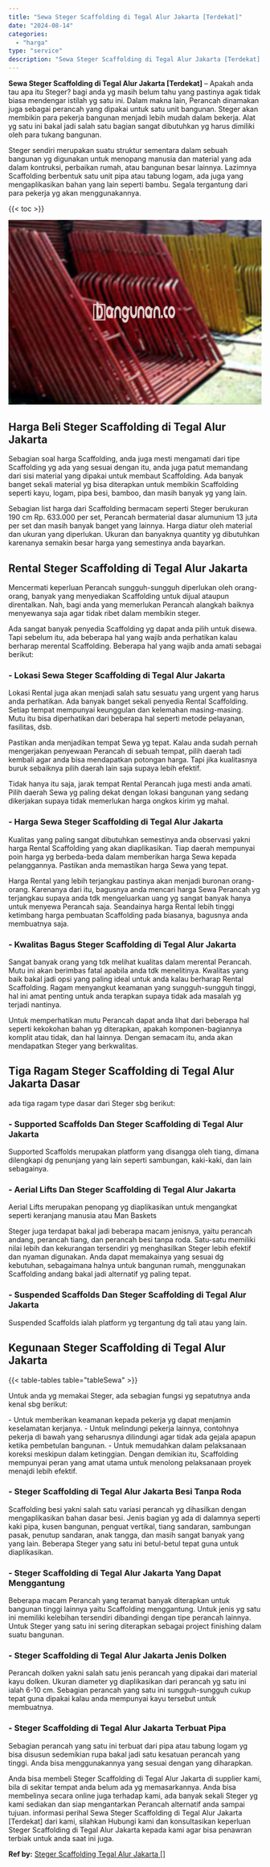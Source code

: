 ```yaml
---
title: "Sewa Steger Scaffolding di Tegal Alur Jakarta [Terdekat]"
date: "2024-08-14"
categories: 
  - "harga"
type: "service"
description: "Sewa Steger Scaffolding di Tegal Alur Jakarta [Terdekat]. Anda bisa membeli Steger Scaffolding di Tegal Alur Jakarta di supplier kami, bila di sekitar tempat..."
---
```


**Sewa Steger Scaffolding di Tegal Alur Jakarta \[Terdekat\]** – Apakah anda tau apa itu Steger? bagi anda yg masih belum tahu yang pastinya agak tidak biasa mendengar istilah yg satu ini. Dalam makna lain, Perancah dinamakan juga sebagai perancah yang dipakai untuk satu unit bangunan. Steger akan membikin para pekerja bangunan menjadi lebih mudah dalam bekerja. Alat yg satu ini bakal jadi salah satu bagian sangat dibutuhkan yg harus dimiliki oleh para tukang bangunan.

Steger sendiri merupakan suatu struktur sementara dalam sebuah bangunan yg digunakan untuk menopang manusia dan material yang ada dalam kontruksi, perbaikan rumah, atau bangunan besar lainnya. Lazimnya Scaffolding berbentuk satu unit pipa atau tabung logam, ada juga yang mengaplikasikan bahan yang lain seperti bambu. Segala tergantung dari para pekerja yg akan menggunakannya.

{{< toc >}}

![Sewa Steger Scaffolding di Tegal Alur Jakarta [Terdekat]](/images/sewa-scaffolding-steger-30.png)

## Harga Beli Steger Scaffolding di Tegal Alur Jakarta

Sebagian soal harga Scaffolding, anda juga mesti mengamati dari tipe Scaffolding yg ada yang sesuai dengan itu, anda juga patut memandang dari sisi material yang dipakai untuk membaut Scaffolding. Ada banyak banget sekali material yg bisa diterapkan untuk membikin Scaffolding seperti kayu, logam, pipa besi, bamboo, dan masih banyak yg yang lain.

Sebagian list harga dari Scaffolding bermacam seperti Steger berukuran 190 cm Rp. 633.000 per set, Perancah bermaterial dasar alumunium 13 juta per set dan masih banyak banget yang lainnya. Harga diatur oleh material dan ukuran yang diperlukan. Ukuran dan banyaknya quantity yg dibutuhkan karenanya semakin besar harga yang semestinya anda bayarkan.

## Rental Steger Scaffolding di Tegal Alur Jakarta

Mencermati keperluan Perancah sungguh-sungguh diperlukan oleh orang-orang, banyak yang menyediakan Scaffolding untuk dijual ataupun direntalkan. Nah, bagi anda yang memerlukan Perancah alangkah baiknya menyewanya saja agar tidak ribet dalam membikin steger.

Ada sangat banyak penyedia Scaffolding yg dapat anda pilih untuk disewa. Tapi sebelum itu, ada beberapa hal yang wajib anda perhatikan kalau berharap merental Scaffolding. Beberapa hal yang wajib anda amati sebagai berikut:

### \- Lokasi Sewa Steger Scaffolding di Tegal Alur Jakarta

Lokasi Rental juga akan menjadi salah satu sesuatu yang urgent yang harus anda perhatikan. Ada banyak banget sekali penyedia Rental Scaffolding. Setiap tempat mempunyai keunggulan dan kelemahan masing-masing. Mutu itu bisa diperhatikan dari beberapa hal seperti metode pelayanan, fasilitas, dsb.

Pastikan anda menjadikan tempat Sewa yg tepat. Kalau anda sudah pernah mengerjakan penyewaan Perancah di sebuah tempat, pilih daerah tadi kembali agar anda bisa mendapatkan potongan harga. Tapi jika kualitasnya buruk sebaiknya pilih daerah lain saja supaya lebih efektif.

Tidak hanya itu saja, jarak tempat Rental Perancah juga mesti anda amati. Pilih daerah Sewa yg paling dekat dengan lokasi bangunan yang sedang dikerjakan supaya tidak memerlukan harga ongkos kirim yg mahal.

### \- Harga Sewa Steger Scaffolding di Tegal Alur Jakarta

Kualitas yang paling sangat dibutuhkan semestinya anda observasi yakni harga Rental Scaffolding yang akan diaplikasikan. Tiap daerah mempunyai poin harga yg berbeda-beda dalam memberikan harga Sewa kepada pelanggannya. Pastikan anda memastikan harga Sewa yang tepat.

Harga Rental yang lebih terjangkau pastinya akan menjadi buronan orang-orang. Karenanya dari itu, bagusnya anda mencari harga Sewa Perancah yg terjangkau supaya anda tdk mengeluarkan uang yg sangat banyak hanya untuk menyewa Perancah saja. Seandainya harga Rental lebih tinggi ketimbang harga pembuatan Scaffolding pada biasanya, bagusnya anda membuatnya saja.

### \- Kwalitas Bagus Steger Scaffolding di Tegal Alur Jakarta

Sangat banyak orang yang tdk melihat kualitas dalam merental Perancah. Mutu ini akan berimbas fatal apabila anda tdk menelitinya. Kwalitas yang baik bakal jadi opsi yang paling ideal untuk anda kalau berharap Rental Scaffolding. Ragam menyangkut keamanan yang sungguh-sungguh tinggi, hal ini amat penting untuk anda terapkan supaya tidak ada masalah yg terjadi nantinya.

Untuk memperhatikan mutu Perancah dapat anda lihat dari beberapa hal seperti kekokohan bahan yg diterapkan, apakah komponen-bagiannya komplit atau tidak, dan hal lainnya. Dengan semacam itu, anda akan mendapatkan Steger yang berkwalitas.

## Tiga Ragam Steger Scaffolding di Tegal Alur Jakarta Dasar

ada tiga ragam type dasar dari Steger sbg berikut:

### \- Supported Scaffolds Dan Steger Scaffolding di Tegal Alur Jakarta

Supported Scaffolds merupakan platform yang disangga oleh tiang, dimana dilengkapi dg penunjang yang lain seperti sambungan, kaki-kaki, dan lain sebagainya.

### \- Aerial Lifts Dan Steger Scaffolding di Tegal Alur Jakarta

Aerial Lifts merupakan penopang yg diaplikasikan untuk mengangkat seperti keranjang manusia atau Man Baskets

Steger juga terdapat bakal jadi beberapa macam jenisnya, yaitu perancah andang, perancah tiang, dan perancah besi tanpa roda. Satu-satu memiliki nilai lebih dan kekurangan tersendiri yg menghasilkan Steger lebih efektif dan nyaman digunakan. Anda dapat memakainya yang sesuai dg kebutuhan, sebagaimana halnya untuk bangunan rumah, menggunakan Scaffolding andang bakal jadi alternatif yg paling tepat.

### \- Suspended Scaffolds Dan Steger Scaffolding di Tegal Alur Jakarta

Suspended Scaffolds ialah platform yg tergantung dg tali atau yang lain.

## Kegunaan Steger Scaffolding di Tegal Alur Jakarta

{{< table-tables table="tableSewa" >}}

Untuk anda yg memakai Steger, ada sebagian fungsi yg sepatutnya anda kenal sbg berikut:

\- Untuk memberikan keamanan kepada pekerja yg dapat menjamin keselamatan kerjanya. - Untuk melindungi pekerja lainnya, contohnya pekerja di bawah yang seharusnya dilindungi agar tidak ada gejala apapun ketika pembetulan bangunan. - Untuk memudahkan dalam pelaksanaan koreksi meskipun dalam ketinggian. Dengan demikian itu, Scaffolding mempunyai peran yang amat utama untuk menolong pelaksanaan proyek menajdi lebih efektif.

### \- Steger Scaffolding di Tegal Alur Jakarta Besi Tanpa Roda

Scaffolding besi yakni salah satu variasi perancah yg dihasilkan dengan mengaplikasikan bahan dasar besi. Jenis bagian yg ada di dalamnya seperti kaki pipa, kusen bangunan, penguat vertikal, tiang sandaran, sambungan pasak, penutup sandaran, anak tangga, dan masih sangat banyak yang yang lain. Beberapa Steger yang satu ini betul-betul tepat guna untuk diaplikasikan.

### \- Steger Scaffolding di Tegal Alur Jakarta Yang Dapat Menggantung

Beberapa macam Perancah yang teramat banyak diterapkan untuk bangunan tinggi lainnya yaitu Scaffolding menggantung. Untuk jenis yg satu ini memiliki kelebihan tersendiri dibandingi dengan tipe perancah lainnya. Untuk Steger yang satu ini sering diterapkan sebagai project finishing dalam suatu bangunan.

### \- Steger Scaffolding di Tegal Alur Jakarta Jenis Dolken

Perancah dolken yakni salah satu jenis perancah yang dipakai dari material kayu dolken. Ukuran diameter yg diaplikasikan dari perancah yg satu ini ialah 6-10 cm. Sebagian perancah yang satu ini sungguh-sungguh cukup tepat guna dipakai kalau anda mempunyai kayu tersebut untuk membuatnya.

### \- Steger Scaffolding di Tegal Alur Jakarta Terbuat Pipa

Sebagian perancah yang satu ini terbuat dari pipa atau tabung logam yg bisa disusun sedemikian rupa bakal jadi satu kesatuan perancah yang tinggi. Anda bisa menggunakannya yang sesuai dengan yang diharapkan.

Anda bisa membeli Steger Scaffolding di Tegal Alur Jakarta di supplier kami, bila di sekitar tempat anda belum ada yg memasarkannya. Anda bisa membelinya secara online juga terhadap kami, ada banyak sekali Steger yg kami sediakan dan siap mengantarkan Perancah alternatif anda sampai tujuan. informasi perihal Sewa Steger Scaffolding di Tegal Alur Jakarta \[Terdekat\] dari kami, silahkan Hubungi kami dan konsultasikan keperluan Steger Scaffolding di Tegal Alur Jakarta kepada kami agar bisa penawran terbiak untuk anda saat ini juga.

**Ref by:** [Steger Scaffolding Tegal Alur Jakarta []](https://id.wikipedia.org/wiki/Steger)
